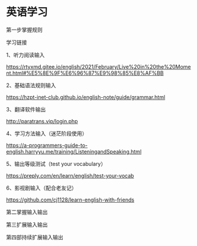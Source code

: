 # 英语学习

第一步掌握规则

学习链接

1、听力阅读输入

https://rtyxmd.gitee.io/english/2021/February/Live%20in%20the%20Moment.html#%E5%8E%9F%E6%96%87%E9%98%85%E8%AF%BB

2、基础语法规则输入

https://hzpt-inet-club.github.io/english-note/guide/grammar.html

3、翻译软件输出

http://paratrans.vip/login.php

4、学习方法输入（迷茫阶段使用）

https://a-programmers-guide-to-english.harryyu.me/training/ListeningandSpeaking.html

5、输出等级测试（test your vocabulary）

https://preply.com/en/learn/english/test-your-vocab

6、影视剧输入（配合老友记）

https://github.com/cj1128/learn-english-with-friends







第二掌握输入输出



第三扩展输入输出



第四部持续扩展输入输出